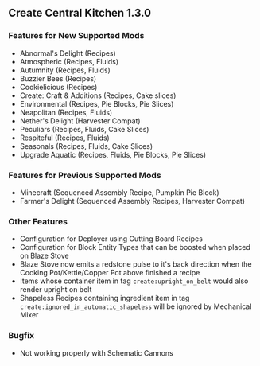 ## Create Central Kitchen 1.3.0

### Features for New Supported Mods
- Abnormal's Delight (Recipes)
- Atmospheric (Recipes, Fluids)
- Autumnity (Recipes, Fluids)
- Buzzier Bees (Recipes)
- Cookielicious (Recipes)
- Create: Craft & Additions (Recipes, Cake slices)
- Environmental (Recipes, Pie Blocks, Pie Slices)
- Neapolitan (Recipes, Fluids)
- Nether's Delight (Harvester Compat)
- Peculiars (Recipes, Fluids, Cake Slices)
- Respiteful (Recipes, Fluids)
- Seasonals (Recipes, Fluids, Cake Slices)
- Upgrade Aquatic (Recipes, Fluids, Pie Blocks, Pie Slices)

### Features for Previous Supported Mods
- Minecraft (Sequenced Assembly Recipe, Pumpkin Pie Block)
- Farmer's Delight (Sequenced Assembly Recipes, Harvester Compat)

### Other Features
- Configuration for Deployer using Cutting Board Recipes
- Configuration for Block Entity Types that can be boosted when placed on Blaze Stove
- Blaze Stove now emits a redstone pulse to it's back direction when the Cooking Pot/Kettle/Copper Pot above finished a recipe
- Items whose container item in tag `create:upright_on_belt` would also render upright on belt
- Shapeless Recipes containing ingredient item in tag `create:ignored_in_automatic_shapeless` will be ignored by Mechanical Mixer

### Bugfix
- Not working properly with Schematic Cannons